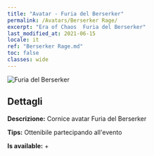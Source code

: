 ```yaml
---
title: "Avatar - Furia del Berserker"
permalink: /Avatars/Berserker Rage/
excerpt: "Era of Chaos  Furia del Berserker"
last_modified_at: 2021-06-15
locale: it
ref: "Berserker Rage.md"
toc: false
classes: wide
---
```

 ![Furia del Berserker](/images/a/avatarFrame_73.png)

## Dettagli

 **Descrizione:** Cornice avatar Furia del Berserker 

 **Tips:** Ottenibile partecipando all'evento 

 **Is available:**  + 

